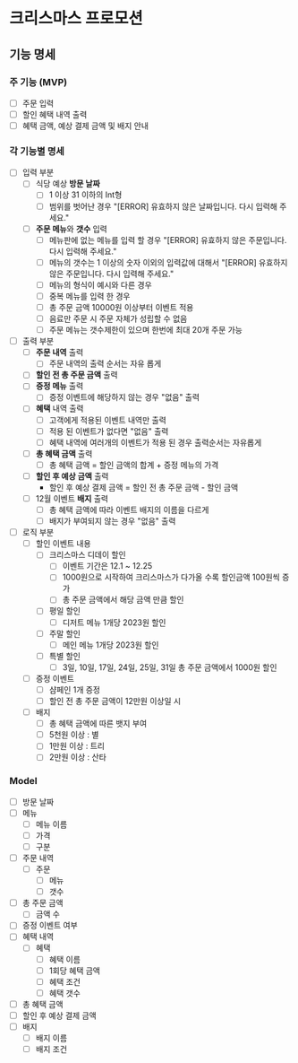 # 크리스마스 프로모션 

## 기능 명세

### 주 기능 (MVP)
- [ ] 주문 입력
- [ ] 할인 혜택 내역 출력
- [ ] 혜택 금액, 예상 결제 금액 및 배지 안내

### 각 기능별 명세
- [ ] 입력 부분
  - [ ] 식당 예상 **방문 날짜**
    - [ ] 1 이상 31 이하의 Int형
    - [ ] 범위를 벗어난 경우 "[ERROR] 유효하지 않은 날짜입니다. 다시 입력해 주세요."
  - [ ] **주문 메뉴**와 **갯수** 입력
    - [ ] 메뉴판에 없는 메뉴를 입력 할 경우 "[ERROR] 유효하지 않은 주문입니다. 다시 입력해 주세요."
    - [ ] 메뉴의 갯수는 1 이상의 숫자 이외의 입력값에 대해서 "[ERROR] 유효하지 않은 주문입니다. 다시 입력해 주세요."
    - [ ] 메뉴의 형식이 예시와 다른 경우 
    - [ ] 중복 메뉴를 입력 한 경우
    - [ ] 총 주문 금액 10000원 이상부터 이벤트 적용
    - [ ] 음료만 주문 시 주문 자체가 성립할 수 없음
    - [ ] 주문 메뉴는 갯수제한이 있으며 한번에 최대 20개 주문 가능

- [ ] 출력 부분
  - [ ] **주문 내역** 출력
    - [ ] 주문 내역의 출력 순서는 자유 롭게
  - [ ] **할인 전 총 주문 금액** 출력
  - [ ] **증정 메뉴** 출력
    - [ ] 증정 이벤트에 해당하지 않는 경우 "없음" 출력
  - [ ] **혜택** 내역 출력
    - [ ] 고객에게 적용된 이벤트 내역만 출력
    - [ ] 적용 된 이벤트가 없다면 "없음" 출력
    - [ ] 혜택 내역에 여러개의 이벤트가 적용 된 경우 출력순서는 자유롭게
  - [ ] **총 혜택 금액** 출력
    - [ ] 총 혜택 금액 = 할인 금액의 합계 + 증정 메뉴의 가격
  - [ ] **할인 후 예상 금액** 출력
    - 할인 후 예상 결제 금액  = 할인 전 총 주문 금액 - 할인 금액
  - [ ] 12월 이벤트 **배지** 출력
    - [ ] 총 혜택 금액에 따라 이벤트 배지의 이름을 다르게
    - [ ] 배지가 부여되지 않는 경우 "없음" 출력

- [ ] 로직 부분
  - [ ] 할인 이벤트 내용
    - [ ] 크리스마스 디데이 할인
      - [ ] 이벤트 기간은 12.1 ~ 12.25
      - [ ] 1000원으로 시작하여 크리스마스가 다가올 수록 할인금액 100원씩 증가
      - [ ] 총 주문 금액에서 해당 금액 만큼 할인
    - [ ] 평일 할인
      - [ ] 디저트 메뉴 1개당 2023원 할인
    - [ ] 주말 할인
      - [ ] 메인 메뉴 1개당 2023원 할인
    - [ ] 특별 할인
      - [ ] 3일, 10일, 17일, 24일, 25일, 31일 총 주문 금액에서 1000원 할인

  - [ ] 증정 이벤트
    - [ ] 샴페인 1개 증정
    -  [ ] 할인 전 총 주문 금액이 12만원 이상일 시

  - [ ] 배지
    - [ ] 총 혜택 금액에 따른 뱃지 부여
    - [ ] 5천원 이상 : 별
    - [ ] 1만원 이상 : 트리
    - [ ] 2만원 이상 : 산타

### Model
- [ ] 방문 날짜
- [ ] 메뉴
  - [ ] 메뉴 이름
  - [ ] 가격
  - [ ] 구분
- [ ] 주문 내역
  - [ ] 주문
    - [ ] 메뉴
    - [ ] 갯수
- [ ] 총 주문 금액
  - [ ] 금액 수
- [ ] 증정 이벤트 여부
- [ ] 혜택 내역
  - [ ] 혜택
    - [ ] 혜택 이름
    - [ ] 1회당 혜택 금액
    - [ ] 혜택 조건
    - [ ] 혜택 갯수
- [ ] 총 혜택 금액
- [ ] 할인 후 예상 결제 금액
- [ ] 배지
  - [ ] 배지 이름
  - [ ] 배지 조건
